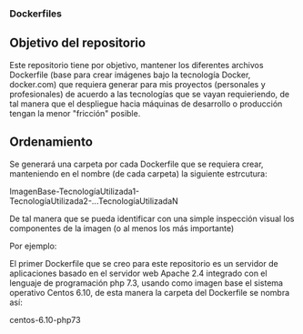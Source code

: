 ### Dockerfiles

## Objetivo del repositorio

Este repositorio tiene por objetivo, mantener los diferentes archivos Dockerfile (base para crear imágenes bajo la tecnología Docker, docker.com) que requiera generar para mis proyectos (personales y profesionales) de acuerdo a las tecnologías que se vayan requieriendo, de tal manera que el despliegue hacia máquinas de desarrollo o producción tengan la menor "fricción" posible.

## Ordenamiento

Se generará una carpeta por cada Dockerfile que se requiera crear, manteniendo en el nombre (de cada carpeta) la siguiente estrcutura:

ImagenBase-TecnologíaUtilizada1-TecnologíaUtilizada2-...TecnologíaUtilizadaN

De tal manera que se pueda identificar con una simple inspección visual los componentes de la imagen (o al menos los más importante)

Por ejemplo:

El primer Dockerfile que se creo para este repositorio es un servidor de aplicaciones basado en el servidor web Apache 2.4 integrado con el lenguaje de programación php 7.3, usando como imagen base el sistema operativo Centos 6.10, de esta manera la carpeta del Dockerfile se nombra así:

centos-6.10-php73

